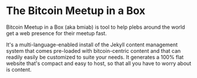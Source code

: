 # The Bitcoin Meetup in a Box #

Bitcoin Meetup in a Box (aka bmiab) is tool to help plebs around the world get a web presence for their meetup fast.

It's a multi-language-enabled install of the Jekyll content management system that comes pre-loaded with bitcoin-centric content and that can readily easily be customized to suite your needs. It generates a 100% flat website that's compact and easy to host, so that all you have to worry about is content. 
